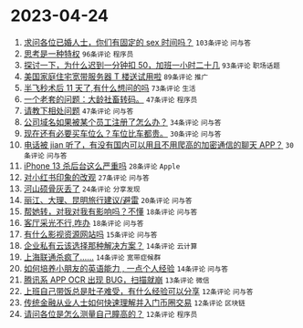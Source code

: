 # 2023-04-24

1. [求问各位已婚人士，你们有固定的 sex 时间吗？](https://www.v2ex.com/t/934950) `103条评论` `问与答`
1. [思考是一种特权](https://www.v2ex.com/t/934968) `96条评论` `程序员`
1. [探讨一下，为什么迟到一分钟扣 50，加班一小时二十几](https://www.v2ex.com/t/934926) `93条评论` `职场话题`
1. [美国家庭住宅宽带服务器 T 楼送试用啦](https://www.v2ex.com/t/934998) `89条评论` `推广`
1. [半飞秒术后 11 天了,有什么想问的吗](https://www.v2ex.com/t/934979) `73条评论` `生活`
1. [一个老套的问题：大龄社畜转码。](https://www.v2ex.com/t/935008) `47条评论` `程序员`
1. [请教下相处问题](https://www.v2ex.com/t/935003) `47条评论` `问与答`
1. [公司域名如果被某个员工注册了怎么办？](https://www.v2ex.com/t/934959) `34条评论` `问与答`
1. [现在还有必要买车位么？车位比车都贵。](https://www.v2ex.com/t/934982) `30条评论` `问与答`
1. [电话被 jian 听了，有没有国内可以用且不用爬高的加密通信的聊天 APP？](https://www.v2ex.com/t/934963) `30条评论` `问与答`
1. [iPhone 13 杀后台这么严重吗](https://www.v2ex.com/t/934956) `28条评论` `Apple`
1. [对小红书印象的改观](https://www.v2ex.com/t/935043) `27条评论` `问与答`
1. [河山硕骨灰丢了](https://www.v2ex.com/t/934974) `24条评论` `分享发现`
1. [丽江、大理、昆明旅行建议/避雷](https://www.v2ex.com/t/934952) `20条评论` `问与答`
1. [帮她转，对我对我有影响吗？不懂](https://www.v2ex.com/t/935059) `18条评论` `问与答`
1. [客厅采光不行,咋办](https://www.v2ex.com/t/934989) `18条评论` `问与答`
1. [有什么影视资源网站吗](https://www.v2ex.com/t/934933) `15条评论` `问与答`
1. [企业私有云该选择那种解决方案？](https://www.v2ex.com/t/935036) `14条评论` `云计算`
1. [上海联通杀疯了……](https://www.v2ex.com/t/935006) `14条评论` `宽带症候群`
1. [如何培养小朋友的英语能力 , 一点个人经验](https://www.v2ex.com/t/934977) `14条评论` `问与答`
1. [腾讯系 APP OCR 出现 BUG，扫描就崩](https://www.v2ex.com/t/935007) `13条评论` `微信`
1. [上班自己带饭总是肚子难受，有什么经验可以分享](https://www.v2ex.com/t/935062) `12条评论` `问与答`
1. [传统金融从业人士如何快速理解并入门币圈交易](https://www.v2ex.com/t/935001) `12条评论` `区块链`
1. [请问各位是怎么测量自己瞳高的？](https://www.v2ex.com/t/934996) `12条评论` `程序员`

